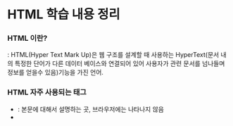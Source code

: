 # HTML 학습 내용 정리 
### HTML 이란?
: HTML(Hyper Text Mark Up)은 웹 구조를 설계할 때 사용하는 HyperText(문서 내의 특정한 단어가 다른 데이터 베이스와 연결되어 있어 사용자가 관련 문서를 넘나들며 정보를 얻을수 있음)기능을 가진 언어.

### HTML 자주 사용되는 태그
- <head> : 본문에 대해서 설명하는 곳, 브라우저에는 나타나지 않음
- <title> : 책 표지와 같은 정보로 사용, 설정하지 않으면 파일명이 제목이 됨
- <body> : 본문을 묶는 태그 
- <div> : Block 특성을 가지며, width와 hight의 영향을 받음
- <span> : 새로운 라인에서 시작하지 않는 inline 특성을 가짐. 

- <h1> ~ <h6> 